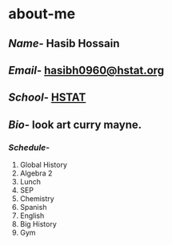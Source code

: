 # about-me
## _Name_- Hasib Hossain
## _Email_- hasibh0960@hstat.org
## _School_- [HSTAT](https://www.hstat.org/)
## _Bio_- look art curry mayne.
### _Schedule_-
  1. Global History
  2. Algebra 2
  3. Lunch
  4. SEP
  5. Chemistry
  6. Spanish
  7. English
  8. Big History
  9. Gym
